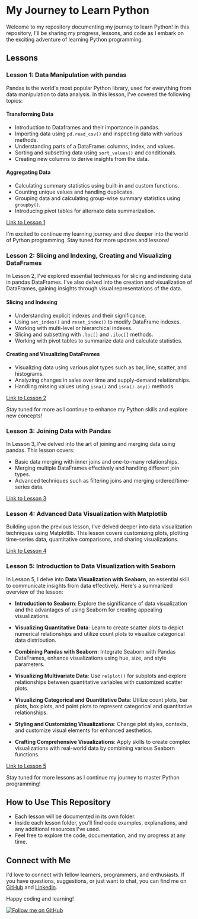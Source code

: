 # My Journey to Learn Python

Welcome to my repository documenting my journey to learn Python! In this repository, I'll be sharing my progress, lessons, and code as I embark on the exciting adventure of learning Python programming.

## Lessons

### Lesson 1: Data Manipulation with pandas

Pandas is the world's most popular Python library, used for everything from data manipulation to data analysis. In this lesson, I've covered the following topics:

#### Transforming Data

- Introduction to Dataframes and their importance in pandas.
- Importing data using `pd.read_csv()` and inspecting data with various methods.
- Understanding parts of a DataFrame: columns, index, and values.
- Sorting and subsetting data using `sort_values()` and conditionals.
- Creating new columns to derive insights from the data.

#### Aggregating Data

- Calculating summary statistics using built-in and custom functions.
- Counting unique values and handling duplicates.
- Grouping data and calculating group-wise summary statistics using `groupby()`.
- Introducing pivot tables for alternate data summarization.

[Link to Lesson 1](./Lesson%201)

I'm excited to continue my learning journey and dive deeper into the world of Python programming. Stay tuned for more updates and lessons!

### Lesson 2: Slicing and Indexing, Creating and Visualizing DataFrames

In Lesson 2, I've explored essential techniques for slicing and indexing data in pandas DataFrames. I've also delved into the creation and visualization of DataFrames, gaining insights through visual representations of the data.

#### Slicing and Indexing

- Understanding explicit indexes and their significance.
- Using `set_index()` and `reset_index()` to modify DataFrame indexes.
- Working with multi-level or hierarchical indexes.
- Slicing and subsetting with `.loc[]` and `.iloc[]` methods.
- Working with pivot tables to summarize data and calculate statistics.

#### Creating and Visualizing DataFrames

- Visualizing data using various plot types such as bar, line, scatter, and histograms.
- Analyzing changes in sales over time and supply-demand relationships.
- Handling missing values using `isna()` and `isna().any()` methods.

[Link to Lesson 2](./Lesson%202)

Stay tuned for more as I continue to enhance my Python skills and explore new concepts!

### Lesson 3: Joining Data with Pandas

In Lesson 3, I've delved into the art of joining and merging data using pandas. This lesson covers:
- Basic data merging with inner joins and one-to-many relationships.
- Merging multiple DataFrames effectively and handling different join types.
- Advanced techniques such as filtering joins and merging ordered/time-series data.

[Link to Lesson 3](./Lesson%203)

### Lesson 4: Advanced Data Visualization with Matplotlib

Building upon the previous lesson, I've delved deeper into data visualization techniques using Matplotlib. This lesson covers customizing plots, plotting time-series data, quantitative comparisons, and sharing visualizations.

[Link to Lesson 4](./Lesson%204)

### Lesson 5: Introduction to Data Visualization with Seaborn

In Lesson 5, I delve into **Data Visualization with Seaborn**, an essential skill to communicate insights from data effectively. Here's a summarized overview of the lesson:

- **Introduction to Seaborn**: Explore the significance of data visualization and the advantages of using Seaborn for creating appealing visualizations.

- **Visualizing Quantitative Data**: Learn to create scatter plots to depict numerical relationships and utilize count plots to visualize categorical data distribution.

- **Combining Pandas with Seaborn**: Integrate Seaborn with Pandas DataFrames, enhance visualizations using hue, size, and style parameters.

- **Visualizing Multivariate Data**: Use `relplot()` for subplots and explore relationships between quantitative variables with customized scatter plots.

- **Visualizing Categorical and Quantitative Data**: Utilize count plots, bar plots, box plots, and point plots to represent categorical and quantitative relationships.

- **Styling and Customizing Visualizations**: Change plot styles, contexts, and customize visual elements for enhanced aesthetics.

- **Crafting Comprehensive Visualizations**: Apply skills to create complex visualizations with real-world data by combining various Seaborn functions.

[Link to Lesson 5](./Lesson%205)

Stay tuned for more lessons as I continue my journey to master Python programming!


## How to Use This Repository

- Each lesson will be documented in its own folder.
- Inside each lesson folder, you'll find code examples, explanations, and any additional resources I've used.
- Feel free to explore the code, documentation, and my progress at any time.

## Connect with Me

I'd love to connect with fellow learners, programmers, and enthusiasts. If you have questions, suggestions, or just want to chat, you can find me on [GitHub](https://github.com/Adham-XIII) and [Linkedin](https://www.linkedin.com/in/adham-nasser-4564a4241/).

Happy coding and learning!

[![Follow me on GitHub](https://img.shields.io/github/followers/Adham-XIII?label=Follow&style=social)](https://github.com/Adham-XIII)

